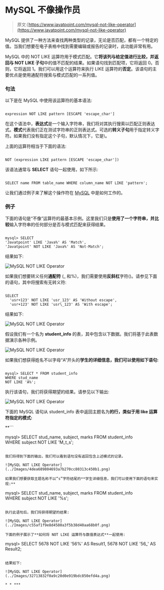 # MySQL 不像操作员

> 原文:[https://www.javatpoint.com/mysql-not-like-operator](https://www.javatpoint.com/mysql-not-like-operator)

MySQL 提供了一种方法来查找两种类型的记录，无论是否匹配，都有一个特定的值。当我们想要在电子表格中找到需要编辑或报告的记录时，此功能非常有用。

MySQL 中的 NOT LIKE 运算符用于模式匹配。它**将该列与给定值进行比较，并返回与 NOT LIKE 子句**中的值不匹配的结果。如果语句找到匹配项，它将返回 0。否则，它将返回 1。我们可以用这个运算符来执行 LIKE 运算符的**否定**。该语句的主要优点是使用通配符搜索与模式匹配的一系列值。

### 句法

以下是在 MySQL 中使用该运算符的基本语法:

```

expression NOT LIKE pattern [ESCAPE 'escape_char']

```

在这个语法中，**表达式**是一个输入字符串，我们将对其执行搜索以匹配正则表达式。**模式**代表我们正在测试字符串的正则表达式。可选的**转义子句**用于指定转义字符。如果我们没有指定这个子句，默认情况下，它是\。

上面的运算符相当于下面的语法:

```

NOT (expression LIKE pattern [ESCAPE 'escape_char']) 

```

该语法通常与 **SELECT** 语句一起使用，如下所示:

```

SELECT name FROM table_name WHERE column_name NOT LIKE 'pattern';  

```

让我们通过例子来了解这个操作符在 [MySQL](https://www.javatpoint.com/mysql-tutorial) 中是如何工作的。

### 例子

下面的语句是“不像”运算符的最基本示例。这里我们只是**使用了一个字符串，并比较**输入字符串的任何部分是否与模式匹配来获得结果。

```

mysql> SELECT 
'Javatpoint' LIKE 'Java%' AS 'Match',
'Javatpoint' NOT LIKE 'Java%' AS 'Not-Match';

```

结果如下:

![MySQL NOT LIKE Operator](../Images/67dd7db84ac48a6e39798a0d5f52d021.png)

如果我们想要转义任何**通配符** (_ 和%)，我们需要使用**反斜杠**字符(\)。请参见下面的语句，其中将搜索有无转义符:

```

SELECT 
  'usr+123' NOT LIKE 'usr_123' AS 'Without escape',
  'usr+123' NOT LIKE 'usr\_123' AS 'With escape';

```

结果如下:

![MySQL NOT LIKE Operator](../Images/c0785af6745f4389abf9c6114d566c09.png)

假设我们有一个名为 **student_info** 的表，其中包含以下数据。我们将基于此表数据演示各种示例。

![MySQL NOT LIKE Operator](../Images/7de7dd98be13f30b8aab1fc1180b6ebf.png)

如果我们想获得姓名不以字母“A”开头的**学生的详细信息，我们可以使用如下语句:**

```

mysql> SELECT * FROM student_info 
WHERE stud_name 
NOT LIKE 'A%';

```

执行该语句，我们将获得期望的结果。请参见以下输出:

![MySQL NOT LIKE Operator](../Images/ae886e62aad7441cc84fba2de00a4aeb.png)

下面的 MySQL 语句从 student_info 表中返回主题名为**的行，类似于用 like 运算符指定的模式:**

 **```

mysql> SELECT stud_name, subject, marks FROM student_info          
WHERE subject NOT LIKE 'M_t_s';

```

我们将得到下面的输出，我们可以看到语句没有返回包含上述模式的记录。

![MySQL NOT LIKE Operator](../Images/4dea689804693a7b270cc80313c450b1.png)

如果我们想要获取主题名称不以“s”字符结尾的**学生详细信息，我们可以使用下面的语句来实现:**

```

mysql> SELECT stud_name, subject, marks FROM student_info          
WHERE subject NOT LIKE '%s';

```

执行此语句后，我们将获得期望的结果:

![MySQL NOT LIKE Operator](../Images/c55af1f9e8d4580a3f5b38d40aa68b0f.png)

下面的例子展示了**如何将 NOT LIKE 运算符与数值表达式**一起使用:

```

mysql> SELECT 
  5678 NOT LIKE '56%' AS Result1,
  5678 NOT LIKE '56_' AS Result2;

```

结果如下:

![MySQL NOT LIKE Operator](../Images/32713832f0a9c20d0e919bdc850efd4a.png)

* * ***